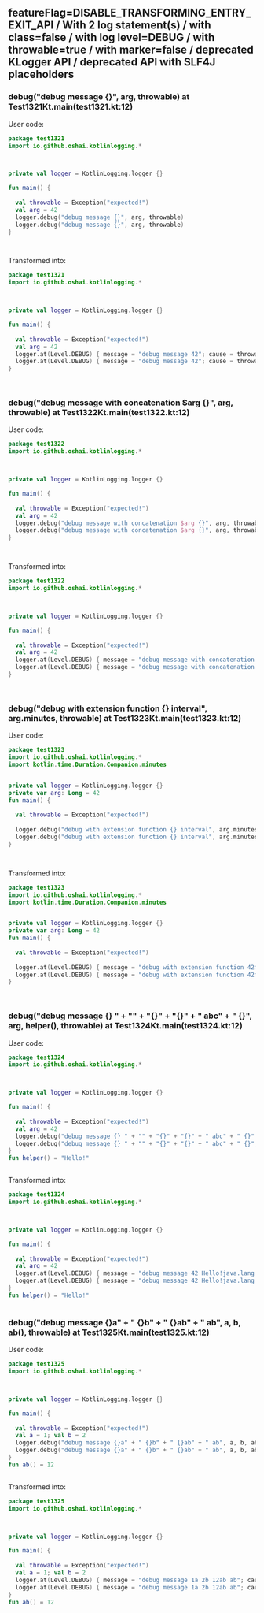 ## featureFlag=DISABLE_TRANSFORMING_ENTRY_EXIT_API / With 2 log statement(s) / with class=false / with log level=DEBUG / with throwable=true / with marker=false / deprecated KLogger API / deprecated API with SLF4J placeholders



###  debug("debug message {}", arg, throwable) at Test1321Kt.main(test1321.kt:12)

User code:
```kotlin
package test1321
import io.github.oshai.kotlinlogging.*



private val logger = KotlinLogging.logger {}

fun main() {
  
  val throwable = Exception("expected!")
  val arg = 42
  logger.debug("debug message {}", arg, throwable)
  logger.debug("debug message {}", arg, throwable)
}




```
  
Transformed into:
```kotlin
package test1321
import io.github.oshai.kotlinlogging.*



private val logger = KotlinLogging.logger {}

fun main() {
  
  val throwable = Exception("expected!")
  val arg = 42
  logger.at(Level.DEBUG) { message = "debug message 42"; cause = throwable; internalCompilerData = KLoggingEventBuilder.InternalCompilerData(messageTemplate = "\"debug message {}\"", className = "test1321.Test1321Kt", methodName = "main", fileName = "test1321.kt", lineNumber = 12)
  logger.at(Level.DEBUG) { message = "debug message 42"; cause = throwable; internalCompilerData = KLoggingEventBuilder.InternalCompilerData(messageTemplate = "\"debug message {}\"", className = "test1321.Test1321Kt", methodName = "main", fileName = "test1321.kt", lineNumber = 13)
}




```

###  debug("debug message with concatenation $arg {}", arg, throwable) at Test1322Kt.main(test1322.kt:12)

User code:
```kotlin
package test1322
import io.github.oshai.kotlinlogging.*



private val logger = KotlinLogging.logger {}

fun main() {
  
  val throwable = Exception("expected!")
  val arg = 42
  logger.debug("debug message with concatenation $arg {}", arg, throwable)
  logger.debug("debug message with concatenation $arg {}", arg, throwable)
}




```
  
Transformed into:
```kotlin
package test1322
import io.github.oshai.kotlinlogging.*



private val logger = KotlinLogging.logger {}

fun main() {
  
  val throwable = Exception("expected!")
  val arg = 42
  logger.at(Level.DEBUG) { message = "debug message with concatenation 42 42"; cause = throwable; internalCompilerData = KLoggingEventBuilder.InternalCompilerData(messageTemplate = "\"debug message with concatenation $arg {}\"", className = "test1322.Test1322Kt", methodName = "main", fileName = "test1322.kt", lineNumber = 12)
  logger.at(Level.DEBUG) { message = "debug message with concatenation 42 42"; cause = throwable; internalCompilerData = KLoggingEventBuilder.InternalCompilerData(messageTemplate = "\"debug message with concatenation $arg {}\"", className = "test1322.Test1322Kt", methodName = "main", fileName = "test1322.kt", lineNumber = 13)
}




```

###  debug("debug with extension function {} interval", arg.minutes, throwable) at Test1323Kt.main(test1323.kt:12)

User code:
```kotlin
package test1323
import io.github.oshai.kotlinlogging.*
import kotlin.time.Duration.Companion.minutes


private val logger = KotlinLogging.logger {}
private var arg: Long = 42
fun main() {
  
  val throwable = Exception("expected!")
  
  logger.debug("debug with extension function {} interval", arg.minutes, throwable)
  logger.debug("debug with extension function {} interval", arg.minutes, throwable)
}




```
  
Transformed into:
```kotlin
package test1323
import io.github.oshai.kotlinlogging.*
import kotlin.time.Duration.Companion.minutes


private val logger = KotlinLogging.logger {}
private var arg: Long = 42
fun main() {
  
  val throwable = Exception("expected!")
  
  logger.at(Level.DEBUG) { message = "debug with extension function 42m interval"; cause = throwable; internalCompilerData = KLoggingEventBuilder.InternalCompilerData(messageTemplate = "\"debug with extension function {} interval\"", className = "test1323.Test1323Kt", methodName = "main", fileName = "test1323.kt", lineNumber = 12)
  logger.at(Level.DEBUG) { message = "debug with extension function 42m interval"; cause = throwable; internalCompilerData = KLoggingEventBuilder.InternalCompilerData(messageTemplate = "\"debug with extension function {} interval\"", className = "test1323.Test1323Kt", methodName = "main", fileName = "test1323.kt", lineNumber = 13)
}




```

###  debug("debug message {} " + "" + "{}" + "{}" + " abc" + " {}", arg, helper(), throwable) at Test1324Kt.main(test1324.kt:12)

User code:
```kotlin
package test1324
import io.github.oshai.kotlinlogging.*



private val logger = KotlinLogging.logger {}

fun main() {
  
  val throwable = Exception("expected!")
  val arg = 42
  logger.debug("debug message {} " + "" + "{}" + "{}" + " abc" + " {}", arg, helper(), throwable)
  logger.debug("debug message {} " + "" + "{}" + "{}" + " abc" + " {}", arg, helper(), throwable)
}
fun helper() = "Hello!"



```
  
Transformed into:
```kotlin
package test1324
import io.github.oshai.kotlinlogging.*



private val logger = KotlinLogging.logger {}

fun main() {
  
  val throwable = Exception("expected!")
  val arg = 42
  logger.at(Level.DEBUG) { message = "debug message 42 Hello!java.lang.Exception: expected! abc {}"; internalCompilerData = KLoggingEventBuilder.InternalCompilerData(messageTemplate = "\"debug message {} \" + \"\" + \"{}\" + \"{}\" + \" abc\" + \" {}\"", className = "test1324.Test1324Kt", methodName = "main", fileName = "test1324.kt", lineNumber = 12)
  logger.at(Level.DEBUG) { message = "debug message 42 Hello!java.lang.Exception: expected! abc {}"; internalCompilerData = KLoggingEventBuilder.InternalCompilerData(messageTemplate = "\"debug message {} \" + \"\" + \"{}\" + \"{}\" + \" abc\" + \" {}\"", className = "test1324.Test1324Kt", methodName = "main", fileName = "test1324.kt", lineNumber = 13)
}
fun helper() = "Hello!"



```

###  debug("debug message {}a" + " {}b" + " {}ab" + " ab", a, b, ab(), throwable) at Test1325Kt.main(test1325.kt:12)

User code:
```kotlin
package test1325
import io.github.oshai.kotlinlogging.*



private val logger = KotlinLogging.logger {}

fun main() {
  
  val throwable = Exception("expected!")
  val a = 1; val b = 2
  logger.debug("debug message {}a" + " {}b" + " {}ab" + " ab", a, b, ab(), throwable)
  logger.debug("debug message {}a" + " {}b" + " {}ab" + " ab", a, b, ab(), throwable)
}
fun ab() = 12



```
  
Transformed into:
```kotlin
package test1325
import io.github.oshai.kotlinlogging.*



private val logger = KotlinLogging.logger {}

fun main() {
  
  val throwable = Exception("expected!")
  val a = 1; val b = 2
  logger.at(Level.DEBUG) { message = "debug message 1a 2b 12ab ab"; cause = throwable; internalCompilerData = KLoggingEventBuilder.InternalCompilerData(messageTemplate = "\"debug message {}a\" + \" {}b\" + \" {}ab\" + \" ab\"", className = "test1325.Test1325Kt", methodName = "main", fileName = "test1325.kt", lineNumber = 12)
  logger.at(Level.DEBUG) { message = "debug message 1a 2b 12ab ab"; cause = throwable; internalCompilerData = KLoggingEventBuilder.InternalCompilerData(messageTemplate = "\"debug message {}a\" + \" {}b\" + \" {}ab\" + \" ab\"", className = "test1325.Test1325Kt", methodName = "main", fileName = "test1325.kt", lineNumber = 13)
}
fun ab() = 12



```
